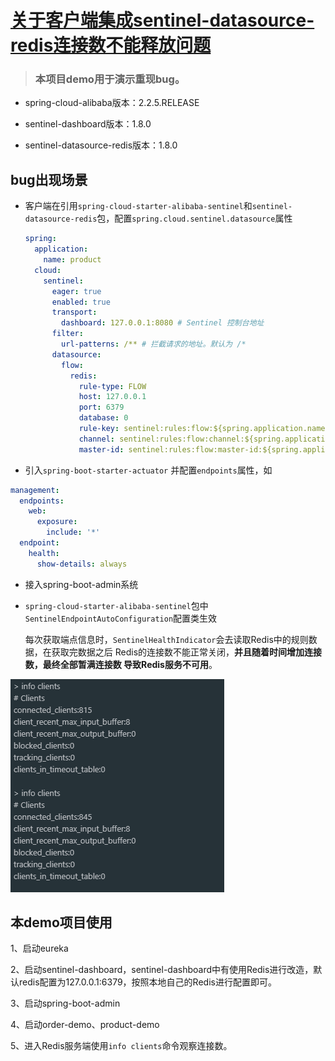 # [关于客户端集成sentinel-datasource-redis连接数不能释放问题](https://github.com/alibaba/Sentinel/issues/2075)




> ### 本项目demo用于演示重现bug。





- spring-cloud-alibaba版本：2.2.5.RELEASE

- sentinel-dashboard版本：1.8.0

- sentinel-datasource-redis版本：1.8.0



## bug出现场景



- 客户端在引用`spring-cloud-starter-alibaba-sentinel`和`sentinel-datasource-redis`包，配置`spring.cloud.sentinel.datasource`属性

  ```yaml
  spring:
    application:
      name: product
    cloud:
      sentinel:
        eager: true
        enabled: true
        transport:
          dashboard: 127.0.0.1:8080 # Sentinel 控制台地址
        filter:
          url-patterns: /** # 拦截请求的地址。默认为 /*
        datasource:
          flow:
            redis:
              rule-type: FLOW
              host: 127.0.0.1
              port: 6379
              database: 0
              rule-key: sentinel:rules:flow:${spring.application.name}
              channel: sentinel:rules:flow:channel:${spring.application.name}
              master-id: sentinel:rules:flow:master-id:${spring.application.name}
  ```



- 引入`spring-boot-starter-actuator` 并配置`endpoints`属性，如

```yaml
management:
  endpoints:
    web:
      exposure:
        include: '*'
  endpoint:
    health:
      show-details: always
```

- 接入spring-boot-admin系统

- `spring-cloud-starter-alibaba-sentinel`包中`SentinelEndpointAutoConfiguration`配置类生效

  每次获取端点信息时，`SentinelHealthIndicator`会去读取Redis中的规则数据，在获取完数据之后 Redis的连接数不能正常关闭，**并且随着时间增加连接数，最终全部暂满连接数 导致Redis服务不可用**。

![image-20210309002750443](./doc/images/image-20210309002750443.png)





## 本demo项目使用

1、启动eureka

2、启动sentinel-dashboard，sentinel-dashboard中有使用Redis进行改造，默认redis配置为127.0.0.1:6379，按照本地自己的Redis进行配置即可。

3、启动spring-boot-admin

4、启动order-demo、product-demo

5、进入Redis服务端使用`info clients`命令观察连接数。

